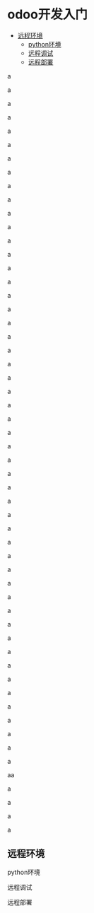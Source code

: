 # odoo开发入门

* [远程环境](#ychj)
  * [python环境](#pyhj)
  * [远程调试](#ycts)
  * [远程部署](#ycbs)



a

a

a

a

a

a

a

a

a

a

a

a

a

a

a

a

a

a

a

a

a

a

a

a

a

a

a

a

a

a

a

a

a

a

a

a

a

a

a

a

a

a

a

a

a

a

a

a

a

a

a

aa

a

a

a

a



















































































## 远程环境

<span id="ychj">python环境</span>

<span id="ycts">远程调试</span>





























































<span id="ycbs">远程部署</span>